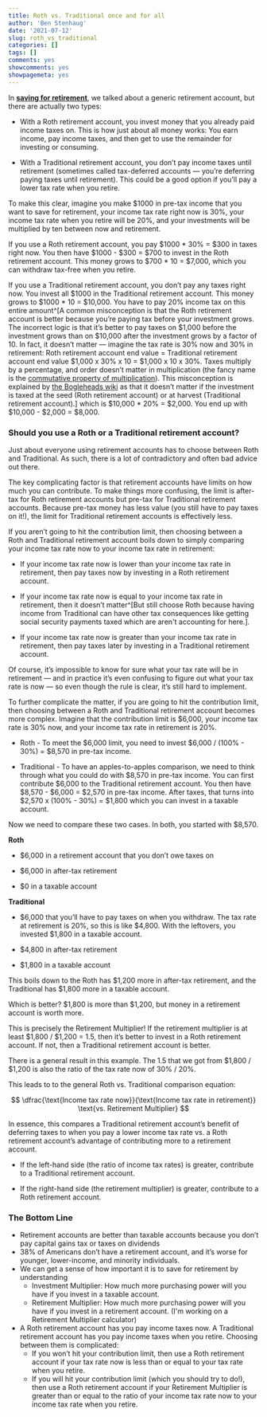```yaml
---
title: Roth vs. Traditional once and for all
author: 'Ben Stenhaug'
date: '2021-07-12'
slug: roth_vs_traditional
categories: []
tags: []
comments: yes
showcomments: yes
showpagemeta: yes
---
```


In [**saving for retirement**](https://www.benstenhaug.com/finance/investing_for_retirement/), we talked about a generic retirement account, but there are actually two types:

- With a Roth retirement account, you invest money that you already paid income taxes on. This is how just about all money works: You earn income, pay income taxes, and then get to use the remainder for investing or consuming. 

- With a Traditional retirement account, you don’t pay income taxes until retirement (sometimes called tax-deferred accounts — you’re deferring paying taxes until retirement). This could be a good option if you’ll pay a lower tax rate when you retire.

To make this clear, imagine you make $1000 in pre-tax income that you want to save for retirement, your income tax rate right now is 30%, your income tax rate when you retire will be 20%, and your investments will be multiplied by ten between now and retirement.

If you use a Roth retirement account, you pay $1000 * 30% = $300 in taxes right now. You then have $1000 - $300 = $700 to invest in the Roth retirement account. This money grows to $700 * 10 = $7,000, which you can withdraw tax-free when you retire.

If you use a Traditional retirement account, you don’t pay any taxes right now. You invest all $1000 in the Traditional retirement account. This money grows to $1000 * 10 = $10,000. You have to pay 20% income tax on this entire amount^[A common misconception is that the Roth retirement account is better because you’re paying tax before your investment grows. The incorrect logic is that it’s better to pay taxes on $1,000 before the investment grows than on $10,000 after the investment grows by a factor of 10. In fact, it doesn’t matter — imagine the tax rate is 30% now and 30% in retirement: Roth retirement account end value = Traditional retirement account end value $1,000 x 30% x 10 = $1,000 x 10 x 30%. Taxes multiply by a percentage, and order doesn’t matter in multiplication (the fancy name is the [commutative property of multiplication](http://www.mathematicsdictionary.com/english/vmd/full/c/vepropertyofmultiplication.htm)). This misconception is explained by [the Bogleheads wiki](https://www.bogleheads.org/wiki/Traditional_versus_Roth#Common_misconceptions) as that it doesn’t matter if the investment is taxed at the seed (Roth retirement account) or at harvest (Traditional retirement account).] which is $10,000 * 20% = $2,000. You end up with $10,000 - $2,000 = $8,000.

### Should you use a Roth or a Traditional retirement account?

Just about everyone using retirement accounts has to choose between Roth and Traditional. As such, there is a lot of contradictory and often bad advice out there.

The key complicating factor is that retirement accounts have limits on how much you can contribute. To make things more confusing, the limit is after-tax for Roth retirement accounts but pre-tax for Traditional retirement accounts. Because pre-tax money has less value (you still have to pay taxes on it!), the limit for Traditional retirement accounts is effectively less.

If you aren’t going to hit the contribution limit, then choosing between a Roth and Traditional retirement account boils down to simply comparing your income tax rate now to your income tax rate in retirement:

- If your income tax rate now is lower than your income tax rate in retirement, then pay taxes now by investing in a Roth retirement account.

- If your income tax rate now is equal to your income tax rate in retirement, then it doesn’t matter^[But still choose Roth because having income from Traditional can have other tax consequences like getting social security payments taxed which are aren't accounting for here.].

- If your income tax rate now is greater than your income tax rate in retirement, then pay taxes later by investing in a Traditional retirement account.

Of course, it’s impossible to know for sure what your tax rate will be in retirement — and in practice it’s even confusing to figure out what your tax rate is now — so even though the rule is clear, it’s still hard to implement.

To further complicate the matter, if you are going to hit the contribution limit, then choosing between a Roth and Traditional retirement account becomes more complex. Imagine that the contribution limit is $6,000, your income tax rate is 30% now, and your income tax rate in retirement is 20%.

- Roth - To meet the $6,000 limit, you need to invest $6,000 / (100% - 30%) = $8,570 in pre-tax income.

- Traditional - To have an apples-to-apples comparison, we need to think through what you could do with $8,570 in pre-tax income. You can first contribute $6,000 to the Traditional retirement account. You then have $8,570 - $6,000 = $2,570 in pre-tax income. After taxes, that turns into $2,570 x (100% - 30%) = $1,800 which you can invest in a taxable account.

Now we need to compare these two cases. In both, you started with $8,570.

**Roth**

- $6,000 in a retirement account that you don’t owe taxes on

- $6,000 in after-tax retirement

- $0 in a taxable account

**Traditional**

- $6,000 that you’ll have to pay taxes on when you withdraw. The tax rate at retirement is 20%, so this is like $4,800. With the leftovers, you invested $1,800 in a taxable account.

- $4,800 in after-tax retirement

- $1,800 in a taxable account

This boils down to the Roth has $1,200 more in after-tax retirement, and the Traditional has $1,800 more in a taxable account.

Which is better? $1,800 is more than $1,200, but money in a retirement account is worth more.

This is precisely the Retirement Multiplier! If the retirement multiplier is at least $1,800 / $1,200 = 1.5, then it’s better to invest in a Roth retirement account. If not, then a Traditional retirement account is better.

There is a general result in this example. The 1.5 that we got from $1,800 / $1,200 is also the ratio of the tax rate now of 30% / 20%.

This leads to to the general Roth vs. Traditional comparison equation:

$$
\dfrac{\text{Income tax rate now}}{\text{Income tax rate in retirement}} \text{vs. Retirement Multiplier} 
$$

In essence, this compares a Traditional retirement account’s benefit of deferring taxes to when you pay a lower income tax rate vs. a Roth retirement account’s advantage of contributing more to a retirement account.

- If the left-hand side (the ratio of income tax rates) is greater, contribute to a Traditional retirement account.

- If the right-hand side (the retirement multiplier) is greater, contribute to a Roth retirement account.

### The Bottom Line

- Retirement accounts are better than taxable accounts because you don’t pay capital gains tax or taxes on dividends
- 38% of Americans don’t have a retirement account, and it’s worse for younger, lower-income, and minority individuals.
- We can get a sense of how important it is to save for retirement by understanding
    - Investment Multiplier: How much more purchasing power will you have if you invest in a taxable account.
    - Retirement Multiplier: How much more purchasing power will you have if you invest in a retirement account. (I'm working on a Retirement Multiplier calculator)
- A Roth retirement account has you pay income taxes now. A Traditional retirement account has you pay income taxes when you retire. Choosing between them is complicated:
    - If you won’t hit your contribution limit, then use a Roth retirement account if your tax rate now is less than or equal to your tax rate when you retire.
    - If you will hit your contribution limit (which you should try to do!), then use a Roth retirement account if your Retirement Multiplier is greater than or equal to the ratio of your income tax rate now to your income tax rate when you retire.
